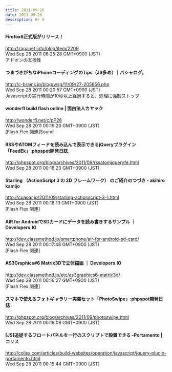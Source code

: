 ```yaml
---
title: 2011-09-28
date: 2011-09-28
description: B! 9
---
```


#### Firefox6正式版がリリース！
http://zapanet.info/blog/item/2209<br>
Wed Sep 28 2011 08:25:28 GMT+0900 (JST)<br>
アドオンの互換性


#### つまづきがちなiPhoneコーディングのTips（JS多め） | バシャログ。
http://c-brains.jp/blog/wsg/11/09/27-205656.php<br>
Wed Sep 28 2011 00:20:57 GMT+0900 (JST)<br>
Javascriptの実行時間が10秒以上経過すると、処理に強制ストップ


#### wonderfl build flash online | 面白法人カヤック
http://wonderfl.net/c/pP26<br>
Wed Sep 28 2011 00:19:20 GMT+0900 (JST)<br>
[Flash Flex 関連]Sound


#### RSSやATOMフィードを読み込んで表示できるjQueryプラグイン「FeedEk」:phpspot開発日誌
http://phpspot.org/blog/archives/2011/09/rssatomjqueryfe.html<br>
Wed Sep 28 2011 00:18:23 GMT+0900 (JST)<br>


#### Starling （ActionScript 3 の 2D フレームワーク） のご紹介のつづき - akihiro kamijo
http://cuaoar.jp/2011/09/starling-actionscript-3-1.html<br>
Wed Sep 28 2011 00:18:13 GMT+0900 (JST)<br>
[Flash Flex 関連]


#### AIR for AndroidでSDカードにデータを読み書きするサンプル ｜ Developers.IO
http://dev.classmethod.jp/smartphone/air-for-android-sd-card/<br>
Wed Sep 28 2011 00:17:48 GMT+0900 (JST)<br>
[Flash Flex 関連]


#### AS3Graphics#6 Matrix3Dで立体描画 ｜ Developers.IO
http://dev.classmethod.jp/etc/as3graphics6-matrix3d/<br>
Wed Sep 28 2011 00:16:27 GMT+0900 (JST)<br>
[Flash Flex 関連]


#### スマホで使えるフォトギャラリー実装セット「PhotoSwipe」:phpspot開発日誌
http://phpspot.org/blog/archives/2011/09/photoswipe.html<br>
Wed Sep 28 2011 00:16:08 GMT+0900 (JST)<br>


####   [JS]追従するフロートパネルを一行のスクリプトで設置できる -Portamento | コリス
http://coliss.com/articles/build-websites/operation/javascript/jquery-plugin-portamento.html<br>
Wed Sep 28 2011 00:15:44 GMT+0900 (JST)<br>



